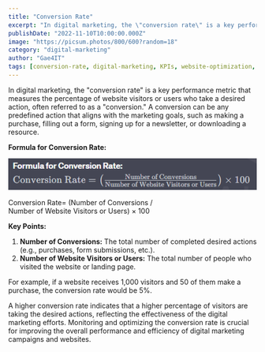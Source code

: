 ```yaml
---
title: "Conversion Rate"
excerpt: "In digital marketing, the \"conversion rate\" is a key performance metric that measures the percentage of website visitors or users who take a desired action, often referred to as a \"conversion.\""
publishDate: "2022-11-10T10:00:00.000Z"
image: "https://picsum.photos/800/600?random=18"
category: "digital-marketing"
author: "Gae4IT"
tags: [conversion-rate, digital-marketing, KPIs, website-optimization, marketing-metrics]
---
```


In digital marketing, the "conversion rate" is a key performance metric that measures the percentage of website visitors or users who take a desired action, often referred to as a "conversion." A conversion can be any predefined action that aligns with the marketing goals, such as making a purchase, filling out a form, signing up for a newsletter, or downloading a resource.

**Formula for Conversion Rate:**

![Untitled](Untitled%204.png)

Conversion Rate= (Number of Conversions / Number of Website Visitors or Users) × 100

**Key Points:**

1. **Number of Conversions:** The total number of completed desired actions (e.g., purchases, form submissions, etc.).
2. **Number of Website Visitors or Users:** The total number of people who visited the website or landing page.

For example, if a website receives 1,000 visitors and 50 of them make a purchase, the conversion rate would be 5%.

A higher conversion rate indicates that a higher percentage of visitors are taking the desired actions, reflecting the effectiveness of the digital marketing efforts. Monitoring and optimizing the conversion rate is crucial for improving the overall performance and efficiency of digital marketing campaigns and websites.
